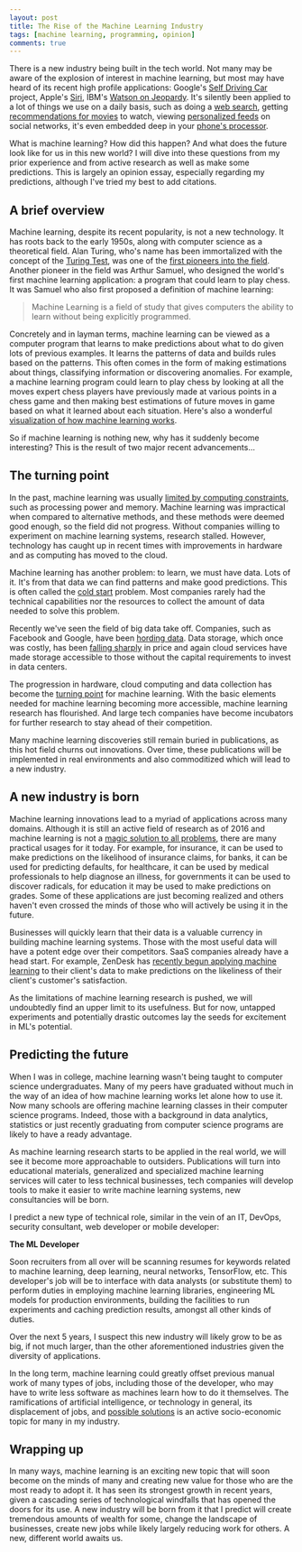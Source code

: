 ```yaml
---
layout: post
title: The Rise of the Machine Learning Industry
tags: [machine learning, programming, opinion]
comments: true
---
```


There is a new industry being built in the tech world. Not many may be aware of the explosion of interest in machine
learning, but most may have heard of its recent high profile applications: Google's
[Self Driving Car](http://www.citylab.com/tech/2014/05/the-trick-that-makes-googles-self-driving-cars-work/371060/)
project,
Apple's [Siri](https://backchannel.com/an-exclusive-look-at-how-ai-and-machine-learning-work-at-apple-8dbfb131932b#.obz2q29ft),
IBM's
[Watson on Jeopardy](http://www.nytimes.com/2010/06/20/magazine/20Computer-t.html?hp).
It's silently been applied to a lot of things we use on a
daily basis, such as doing a
[web search](https://en.wikipedia.org/wiki/Learning_to_rank),
getting
[recommendations for movies](https://en.wikipedia.org/wiki/Recommender_system)
to watch, viewing
[personalized feeds](https://code.facebook.com/posts/1072626246134461/introducing-fblearner-flow-facebook-s-ai-backbone/)
on social networks, it's even embedded deep in your
[phone's processor](http://www.theregister.co.uk/2016/08/22/samsung_m1_core/).

What is machine learning? How did this happen?
And what does the future look like for us in this new world? I will dive into these questions from my prior experience
and from active research as well as make some predictions. This is largely an opinion essay, especially regarding my
predictions, although I've tried my best to add citations.

## A brief overview
Machine learning, despite its recent popularity, is not a new technology.
It has roots back to the early 1950s, along
with computer science as a theoretical field. Alan Turing, who's name has been immortalized with the concept of the
[Turing Test](https://en.wikipedia.org/wiki/Turing_test),
was one of the
[first pioneers into the field](http://mind.oxfordjournals.org/content/LIX/236/433).
Another pioneer in the
field was Arthur Samuel, who designed the world's first machine learning application: a program that could learn to play
chess. It was Samuel who also first proposed a definition of machine learning:

> Machine Learning is a field of study that gives computers the ability to learn without being explicitly programmed.

Concretely and in layman terms, machine learning can be viewed as a computer program that learns to make predictions
about what to do given lots of previous examples. It learns the patterns of data and builds rules based on the patterns.
This often comes in the form of making estimations about things, classifying information or discovering anomalies. For
example, a machine learning program could learn to play chess by looking at all the moves expert chess players have
previously made at various points in a chess game and then making best estimations of future moves in game based on
what it learned about each situation. Here's also a wonderful
[visualization of how machine learning works](http://www.r2d3.us/visual-intro-to-machine-learning-part-1/).

So if machine learning is nothing new, why has it suddenly become interesting? This is the result of two
major recent advancements...

## The turning point

In the past, machine learning was usually
[limited by computing constraints](https://blogs.nvidia.com/blog/2016/07/29/whats-difference-artificial-intelligence-machine-learning-deep-learning-ai/),
such as processing power and memory. Machine learning was impractical when
compared to alternative methods, and these methods were deemed good enough, so the field did not progress. Without companies
willing to experiment on machine learning systems, research stalled. However, technology has caught up in recent times
with improvements in hardware and as computing has moved to the cloud.

Machine learning has another problem: to learn, we must have data. Lots of it. It's from that data we can find patterns
and make good predictions. This is often called the
[cold start](https://en.wikipedia.org/wiki/Cold_start)
problem. Most companies rarely had the technical capabilities nor the resources to collect the amount of data needed to
solve this problem.

Recently we've seen the field of big data take off. Companies, such as Facebook and Google, have been
[hording data](https://en.wikipedia.org/wiki/Datalogix). Data storage, which once was costly, has been
[falling sharply](https://techcrunch.com/2014/08/20/cloud-storage-is-eating-alive-traditional-storage/)
in price and again cloud services have made storage accessible to those without the
capital requirements to invest in data centers.

The progression in hardware, cloud computing and data collection has become the
[turning point](http://a16z.com/2016/06/10/ai-deep-learning-machines/)
for machine learning. With
the basic elements needed for machine learning becoming more accessible, machine learning research has flourished. And
large tech companies have become incubators for further research to stay ahead of their competition.

Many machine learning discoveries still remain buried in publications, as this hot field churns out innovations. Over
time, these publications will be implemented in real environments and also commoditized which will lead to a new
industry.

## A new industry is born

Machine learning innovations lead to a myriad of applications across many domains. Although it is still an active field of
research as of 2016 and machine learning is not a
[magic solution to all problems](http://smerity.com/articles/2016/ml_not_magic.html),
there are many
practical usages for it today. For example, for insurance, it can be used to make predictions on the likelihood of
insurance claims, for banks, it can be used for predicting defaults, for healthcare, it can be used by medical professionals to help
diagnose an illness, for governments it can be used to discover radicals, for education it may be used to make predictions on
grades. Some of these applications are just becoming realized and others haven't even crossed the minds of those who
will actively be using it in the future.

Businesses will quickly learn that their data is a valuable currency in building machine learning systems.
Those with the most useful data will have a potent edge over their competitors. SaaS companies already have a head start.
For example, ZenDesk has
[recently begun applying machine learning](http://www.computerworld.com/article/2990197/enterprise-applications/zendesk-taps-machine-learning-for-its-satisfaction-prediction-tool.html)
to their client's data to make predictions
on the likeliness of their client's customer's satisfaction.

As the limitations of machine learning research is pushed, we will undoubtedly find an upper limit to its usefulness.
But for now, untapped experiments and potentially drastic outcomes lay the seeds for excitement in ML's potential.

## Predicting the future

When I was in college, machine learning wasn't being taught to computer science undergraduates. Many of my peers have
graduated without much in the way of an idea of how machine learning works let alone how to use it. Now many schools
are offering machine learning classes in their computer science programs. Indeed, those with a background in data
analytics, statistics or just recently graduating from computer science programs are likely to have a ready advantage.

As machine learning research starts to be applied in the real world, we will see it become more approachable to
outsiders. Publications will turn into educational materials, generalized and specialized machine learning services
will cater to less technical businesses, tech companies will develop tools to make it easier to write machine learning
systems, new consultancies will be born.

I predict a new type of technical role, similar in the vein of an IT, DevOps, security consultant, web developer or
mobile developer:

**The ML Developer**

Soon recruiters from all over will be scanning resumes for keywords related to machine learning, deep learning, neural
networks, TensorFlow, etc. This developer's job will be to interface with data analysts (or substitute them) to perform
duties in employing machine learning libraries, engineering ML models for production environments, building the
facilities to run experiments and caching prediction results, amongst all other kinds of duties.

Over the next 5 years, I suspect this new industry will likely grow to be as big, if not much larger, than the other
aforementioned industries given the diversity of applications.

In the long term, machine learning could greatly offset previous manual work of many types of jobs, including those of the
developer, who may have to write less software as machines learn how to do it themselves. The ramifications of
artificial intelligence, or technology in general, its displacement of jobs, and
[possible solutions](https://blog.ycombinator.com/moving-forward-on-basic-income)
is an active socio-economic topic for many in my industry.

## Wrapping up

In many ways, machine learning is an exciting new topic that will soon become on the minds of many and creating new
value for those who are the most ready to adopt it. It has seen its
strongest growth in recent years, given a cascading series of technological windfalls that has opened the doors for
its use. A new industry will be born from it that I predict will create tremendous amounts of wealth for some,
change the landscape of businesses, create new jobs while likely largely reducing work for others. A new, different
world awaits us.

